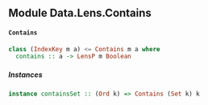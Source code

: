 ## Module Data.Lens.Contains

#### `Contains`

``` purescript
class (IndexKey m a) <= Contains m a where
  contains :: a -> LensP m Boolean
```

##### Instances
``` purescript
instance containsSet :: (Ord k) => Contains (Set k) k
```


